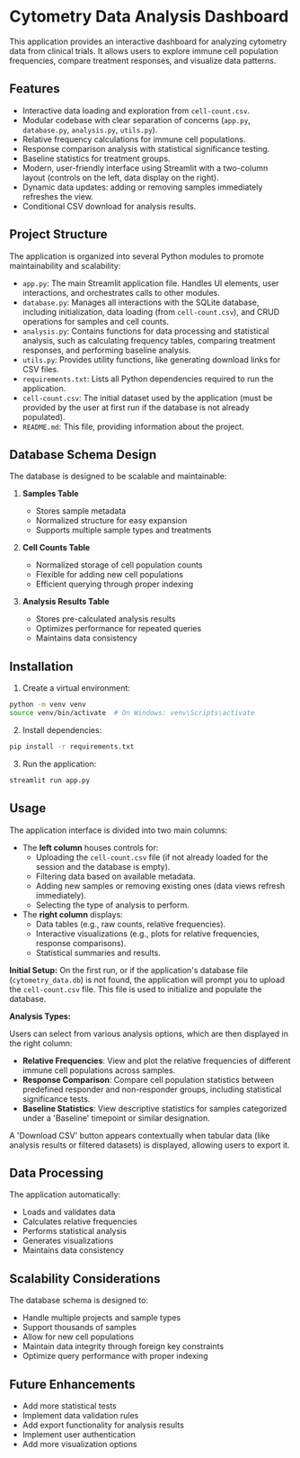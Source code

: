 # Cytometry Data Analysis Dashboard

This application provides an interactive dashboard for analyzing cytometry data from clinical trials. It allows users to explore immune cell population frequencies, compare treatment responses, and visualize data patterns.

## Features

- Interactive data loading and exploration from `cell-count.csv`.
- Modular codebase with clear separation of concerns (`app.py`, `database.py`, `analysis.py`, `utils.py`).
- Relative frequency calculations for immune cell populations.
- Response comparison analysis with statistical significance testing.
- Baseline statistics for treatment groups.
- Modern, user-friendly interface using Streamlit with a two-column layout (controls on the left, data display on the right).
- Dynamic data updates: adding or removing samples immediately refreshes the view.
- Conditional CSV download for analysis results.

## Project Structure

The application is organized into several Python modules to promote maintainability and scalability:

- `app.py`: The main Streamlit application file. Handles UI elements, user interactions, and orchestrates calls to other modules.
- `database.py`: Manages all interactions with the SQLite database, including initialization, data loading (from `cell-count.csv`), and CRUD operations for samples and cell counts.
- `analysis.py`: Contains functions for data processing and statistical analysis, such as calculating frequency tables, comparing treatment responses, and performing baseline analysis.
- `utils.py`: Provides utility functions, like generating download links for CSV files.
- `requirements.txt`: Lists all Python dependencies required to run the application.
- `cell-count.csv`: The initial dataset used by the application (must be provided by the user at first run if the database is not already populated).
- `README.md`: This file, providing information about the project.

## Database Schema Design

The database is designed to be scalable and maintainable:

1. **Samples Table**

   - Stores sample metadata
   - Normalized structure for easy expansion
   - Supports multiple sample types and treatments

2. **Cell Counts Table**

   - Normalized storage of cell population counts
   - Flexible for adding new cell populations
   - Efficient querying through proper indexing

3. **Analysis Results Table**
   - Stores pre-calculated analysis results
   - Optimizes performance for repeated queries
   - Maintains data consistency

## Installation

1. Create a virtual environment:

```bash
python -m venv venv
source venv/bin/activate  # On Windows: venv\Scripts\activate
```

2. Install dependencies:

```bash
pip install -r requirements.txt
```

3. Run the application:

```bash
streamlit run app.py
```

## Usage

The application interface is divided into two main columns:
- The **left column** houses controls for:
    - Uploading the `cell-count.csv` file (if not already loaded for the session and the database is empty).
    - Filtering data based on available metadata.
    - Adding new samples or removing existing ones (data views refresh immediately).
    - Selecting the type of analysis to perform.
- The **right column** displays:
    - Data tables (e.g., raw counts, relative frequencies).
    - Interactive visualizations (e.g., plots for relative frequencies, response comparisons).
    - Statistical summaries and results.

**Initial Setup:**
On the first run, or if the application's database file (`cytometry_data.db`) is not found, the application will prompt you to upload the `cell-count.csv` file. This file is used to initialize and populate the database.

**Analysis Types:**

Users can select from various analysis options, which are then displayed in the right column:
- **Relative Frequencies**: View and plot the relative frequencies of different immune cell populations across samples.
- **Response Comparison**: Compare cell population statistics between predefined responder and non-responder groups, including statistical significance tests.
- **Baseline Statistics**: View descriptive statistics for samples categorized under a 'Baseline' timepoint or similar designation.

A 'Download CSV' button appears contextually when tabular data (like analysis results or filtered datasets) is displayed, allowing users to export it.


## Data Processing

The application automatically:

- Loads and validates data
- Calculates relative frequencies
- Performs statistical analysis
- Generates visualizations
- Maintains data consistency

## Scalability Considerations

The database schema is designed to:

- Handle multiple projects and sample types
- Support thousands of samples
- Allow for new cell populations
- Maintain data integrity through foreign key constraints
- Optimize query performance with proper indexing

## Future Enhancements

- Add more statistical tests
- Implement data validation rules
- Add export functionality for analysis results
- Implement user authentication
- Add more visualization options
